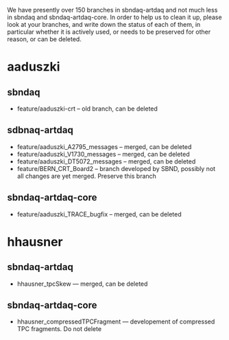 We have presently over 150 branches in sbndaq-artdaq and not much less in sbndaq and sbndaq-artdaq-core. In order to help us to clean it up, please look at your branches, and write down the status of each of them, in particular whether it is actively used, or needs to be preserved for other reason, or can be deleted.

# aaduszki
## sbndaq
 - feature/aaduszki-crt – old branch, can be deleted

## sdbnaq-artdaq
 - feature/aaduszki_A2795_messages – merged, can be deleted
 - feature/aaduszki_V1730_messages – merged, can be deleted
 - feature/aaduszki_DT5072_messages  – merged, can be deleted
 - feature/BERN_CRT_Board2 – branch developed by SBND, possibly not all changes are yet merged. Preserve this branch


## sbndaq-artdaq-core
 - feature/aaduszki_TRACE_bugfix – merged, can be deleted

# hhausner
## sbndaq-artdaq
 - hhausner_tpcSkew — merged, can be deleted

## sbndaq-artdaq-core
 - hhausner_compressedTPCFragment — developement of compressed TPC fragments. Do not delete
